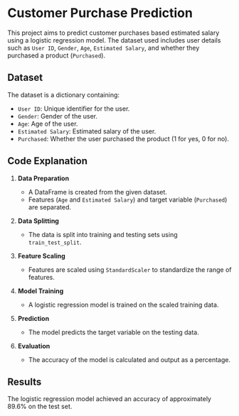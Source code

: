 # Customer Purchase Prediction

This project aims to predict customer purchases based estimated salary using a logistic regression model. The dataset used includes user details such as `User ID`, `Gender`, `Age`, `Estimated Salary`, and whether they purchased a product (`Purchased`).

## Dataset

The dataset is a dictionary containing:
- `User ID`: Unique identifier for the user.
- `Gender`: Gender of the user.
- `Age`: Age of the user.
- `Estimated Salary`: Estimated salary of the user.
- `Purchased`: Whether the user purchased the product (1 for yes, 0 for no).


## Code Explanation

1. **Data Preparation**
   - A DataFrame is created from the given dataset.
   - Features (`Age` and `Estimated Salary`) and target variable (`Purchased`) are separated.

2. **Data Splitting**
   - The data is split into training and testing sets using `train_test_split`.

3. **Feature Scaling**
   - Features are scaled using `StandardScaler` to standardize the range of features.

4. **Model Training**
   - A logistic regression model is trained on the scaled training data.

5. **Prediction**
   - The model predicts the target variable on the testing data.

6. **Evaluation**
   - The accuracy of the model is calculated and output as a percentage.


## Results

The logistic regression model achieved an accuracy of approximately 89.6% on the test set.

